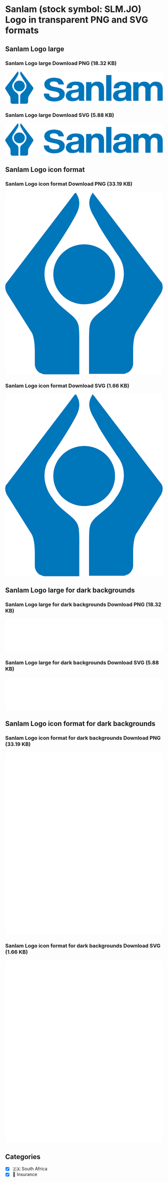 # Sanlam (stock symbol: SLM.JO) Logo in transparent PNG and SVG formats

## Sanlam Logo large

### Sanlam Logo large Download PNG (18.32 KB)

![Sanlam Logo large Download PNG (18.32 KB)](/img/orig/SLM.JO_BIG-fffa9744.png)

### Sanlam Logo large Download SVG (5.88 KB)

![Sanlam Logo large Download SVG (5.88 KB)](/img/orig/SLM.JO_BIG-36129e81.svg)

## Sanlam Logo icon format

### Sanlam Logo icon format Download PNG (33.19 KB)

![Sanlam Logo icon format Download PNG (33.19 KB)](/img/orig/SLM.JO-1fa234df.png)

### Sanlam Logo icon format Download SVG (1.66 KB)

![Sanlam Logo icon format Download SVG (1.66 KB)](/img/orig/SLM.JO-7405660b.svg)

## Sanlam Logo large for dark backgrounds

### Sanlam Logo large for dark backgrounds Download PNG (18.32 KB)

![Sanlam Logo large for dark backgrounds Download PNG (18.32 KB)](/img/orig/SLM.JO_BIG.D-52459294.png)

### Sanlam Logo large for dark backgrounds Download SVG (5.88 KB)

![Sanlam Logo large for dark backgrounds Download SVG (5.88 KB)](/img/orig/SLM.JO_BIG.D-a3c018e3.svg)

## Sanlam Logo icon format for dark backgrounds

### Sanlam Logo icon format for dark backgrounds Download PNG (33.19 KB)

![Sanlam Logo icon format for dark backgrounds Download PNG (33.19 KB)](/img/orig/SLM.JO.D-72e31d49.png)

### Sanlam Logo icon format for dark backgrounds Download SVG (1.66 KB)

![Sanlam Logo icon format for dark backgrounds Download SVG (1.66 KB)](/img/orig/SLM.JO.D-b21b6f16.svg)



## Categories
- [x] 🇿🇦 South Africa
- [x] 🏦 Insurance
